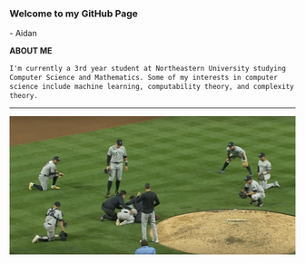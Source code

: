 ### Welcome to my GitHub Page 
\- Aidan

<!--
**aidandomondon/aidandomondon** is a ✨ _special_ ✨ repository because its `README.md` (this file) appears on your GitHub profile.
-->
**ABOUT ME**

    I'm currently a 3rd year student at Northeastern University studying Computer Science and Mathematics. Some of my interests in computer science include machine learning, computability theory, and complexity theory.
---

![New York Yankees](https://github.com/aidandomondon/aidandomondon/blob/main/ScreenshotYankees.png?raw=true)

